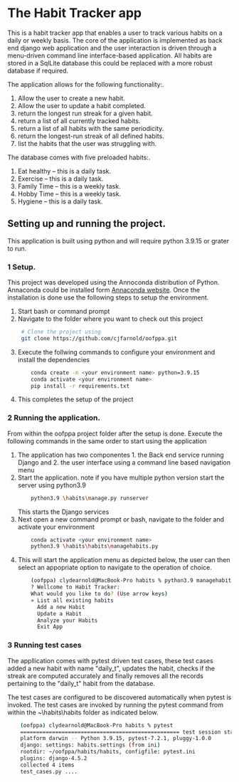 # The Habit Tracker app

This is a habit tracker app that enables a user to track various habits on a daily or weekly basis. The core of the application is implemented as back end django web application and the user interaction is driven through a menu-driven command line interface-based application. All habits are stored in a SqlLite database this could be replaced with a more robust database if required.

The application allows for the following functionality:.

1. Allow the user to create a new habit.
2. Allow the user to update a habit completed.
3. return the longest run streak for a given habit.
4. return a list of all currently tracked habits.
5. return a list of all habits with the same periodicity.
6. return the longest-run streak of all defined habits.
7. list the habits that the user was struggling with.

The database comes with five preloaded habits:.

1. Eat healthy – this is a daily task.
2. Exercise – this is a daily task.
3. Family Time – this is a weekly task.
4. Hobby Time – this is a weekly task.
5. Hygiene – this is a daily task.


## Setting up and running the project.

This application is built using python and will require python 3.9.15 or grater to run.

### 1 Setup.

This project was developed using the Annoconda distribution of Python. Annaconda could be installed form [Annaconda website](https://www.anaconda.com). Once the installation is done use the following steps to setup the environment.
1. Start bash or command prompt
2. Navigate to the folder where you want to check out this project
    ```sh
     # Clone the project using 
     git clone https://github.com/cjfarnold/oofppa.git
    ```
3. Execute the follwing commands to configure your environment and install the dependencies
    ```sh
        conda create -n <your environment name> python=3.9.15
        conda activate <your environment name>
        pip install -r requirements.txt
    ```
4. This completes the setup of the project

### 2 Running the application.
From within the oofppa project folder after the setup is done. Execute the following commands in the same order to start using the application
1. The application has two componentes 1. the Back end service running Django and 2. the user interface using a command line based navigation menu
2. Start the application. note if you have multiple python version start the server using python3.9
    ```sh
        python3.9 \habits\manage.py runserver
    ```
    This starts the Django services
3. Next open a new command prompt or bash, navigate to the folder and activate your environment
    ```sh
        conda activate <your environment name>
        python3.9 \habits\habits\managehabits.py
    ```
4. This will start the application menu as depicted below, the user can then select an appopriate option to navigate to the operation of choice.
    ```sh
        (oofppa) clydearnold@MacBook-Pro habits % python3.9 managehabits.py 
        ? Wellcome to Habit Tracker:
        What would you like to do? (Use arrow keys)
        » List all existing habits
          Add a new Habit
          Update a Habit
          Analyze your Habits
          Exit App
    ```

### 3 Running test cases

The appllication comes with pytest driven test cases, these test cases added a new habit with name "daily_t", updates the habit, checks if the streak are computed accurately and finally removes all the records pertaining to the "daily_t" habit from the database.

The test cases are configured to be discovered automatically when pytest is invoked. The test cases are invoked by running the pytest command from within the ~\habits\habits folder as indicated below.

```sh
    (oofppa) clydearnold@MacBook-Pro habits % pytest
    ================================================== test session starts ===========================================
    platform darwin -- Python 3.9.15, pytest-7.2.1, pluggy-1.0.0
    django: settings: habits.settings (from ini)
    rootdir: ~/oofppa/habits/habits, configfile: pytest.ini
    plugins: django-4.5.2
    collected 4 items
    test_cases.py ....                                                                                          [100%]
```

